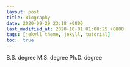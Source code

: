 ```yaml
---
layout: post
title: Biography
date: 2020-09-29 23:18 +0800
last_modified_at: 2020-10-01 01:08:25 +0800
tags: [jekyll theme, jekyll, tutorial]
toc:  true
---
```


B.S. degree
M.S. degree
Ph.D. degree
